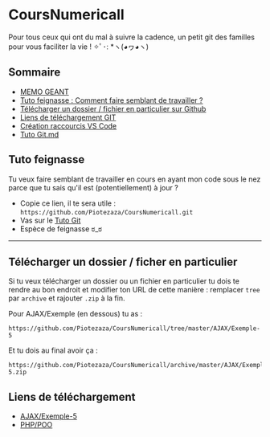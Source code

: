 # CoursNumericall
Pour tous ceux qui ont du mal à suivre la cadence, un petit git des familles pour vous faciliter la vie ! ✧ﾟ･: *ヽ(◕ヮ◕ヽ)

## Sommaire

- [MEMO GEANT](https://github.com/Piotezaza/CoursNumericall/blob/master/M%C3%A9mo%20g%C3%A9ant.md)
- [Tuto feignasse : Comment faire semblant de travailler ?](https://github.com/Piotezaza/CoursNumericall#tuto-feignasse)
- [Télécharger un dossier / fichier en particulier sur Github](https://github.com/Piotezaza/CoursNumericall#t%C3%A9l%C3%A9charger-un-dossier--ficher-en-particulier)
- [Liens de téléchargement GIT](https://github.com/Piotezaza/CoursNumericall#liens-de-t%C3%A9l%C3%A9chargement)
- [Création raccourcis VS Code](https://github.com/Piotezaza/CoursNumericall/blob/master/Cr%C3%A9ation%20raccourcis%20VS%20Code.md)
- [Tuto Git.md](https://github.com/Piotezaza/CoursNumericall/blob/master/Soutenance%20-%20Projet%20de%20fin%20de%20formation.pdf)


## Tuto feignasse

Tu veux faire semblant de travailler en cours en ayant mon code sous le nez parce que tu sais qu'il est (potentiellement) à jour ?

- Copie ce lien, il te sera utile : `https://github.com/Piotezaza/CoursNumericall.git`
- Vas sur le [Tuto Git](https://github.com/Piotezaza/CoursNumericall/blob/master/Tuto%20Git.md#r%C3%A9cup%C3%A9rer-un-projet-git) 
- Espèce de feignasse ಠ_ಠ

---

## Télécharger un dossier / ficher en particulier

Si tu veux télécharger un dossier ou un fichier en particulier tu dois te rendre au bon endroit et modifier ton URL de cette manière : remplacer `tree` par `archive` et rajouter `.zip` à la fin.

Pour AJAX/Exemple (en dessous) tu as :

```
https://github.com/Piotezaza/CoursNumericall/tree/master/AJAX/Exemple-5
```

Et tu dois au final avoir ça :
```
https://github.com/Piotezaza/CoursNumericall/archive/master/AJAX/Exemple-5.zip
```

## Liens de téléchargement

- [AJAX/Exemple-5](https://github.com/Piotezaza/CoursNumericall/archive/master/AJAX/Exemple-5.zip)
- [PHP/POO](https://github.com/Piotezaza/CoursNumericall/archive/master/PHP/POO.zip)